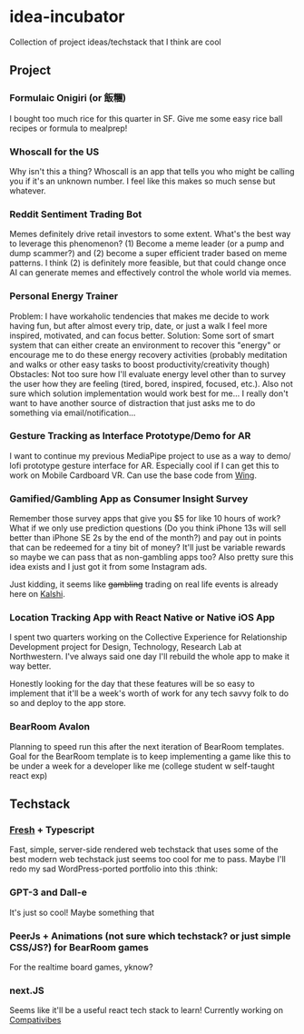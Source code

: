# idea-incubator
Collection of project ideas/techstack that I think are cool

## Project

### Formulaic Onigiri (or 飯糰)
I bought too much rice for this quarter in SF. Give me some easy rice ball recipes or formula to mealprep!

### Whoscall for the US
Why isn't this a thing? Whoscall is an app that tells you who might be calling you if it's an unknown number. I feel like this makes so much sense but whatever.

### Reddit Sentiment Trading Bot
Memes definitely drive retail investors to some extent. What's the best way to leverage this phenomenon? (1) Become a meme leader (or a pump and dump scammer?) and (2) become a super efficient trader based on meme patterns. I think (2) is definitely more feasible, but that could change once AI can generate memes and effectively control the whole world via memes. 

### Personal Energy Trainer
Problem: I have workaholic tendencies that makes me decide to work having fun, but after almost every trip, date, or just a walk I feel more inspired, motivated, and can focus better.
Solution: Some sort of smart system that can either create an environment to recover this "energy" or encourage me to do these energy recovery activities (probably meditation and walks or other easy tasks to boost productivity/creativity though)
Obstacles: Not too sure how I'll evaluate energy level other than to survey the user how they are feeling (tired, bored, inspired, focused, etc.). Also not sure which solution implementation would work best for me... I really don't want to have another source of distraction that just asks me to do something via email/notification...

### Gesture Tracking as Interface Prototype/Demo for AR

I want to continue my previous MediaPipe project to use as a way to demo/ lofi prototype gesture interface for AR. Especially cool if I can get this to work on Mobile Cardboard VR.
Can use the base code from [Wing](https://github.com/yvanchu/wing).

### Gamified/Gambling App as Consumer Insight Survey

Remember those survey apps that give you $5 for like 10 hours of work? What if we only use prediction questions (Do you think iPhone 13s will sell better than iPhone SE 2s by the end of the month?) and pay out in points that can be redeemed for a tiny bit of money? It'll just be variable rewards so maybe we can pass that as non-gambling apps too? Also pretty sure this idea exists and I just got it from some Instagram ads.

Just kidding, it seems like ~~gambling~~ trading on real life events is already here on [Kalshi](https://kalshi.com).

### Location Tracking App with React Native or Native iOS App
I spent two quarters working on the Collective Experience for Relationship Development project for Design, Technology, Research Lab at Northwestern. I've always said one day I'll rebuild the whole app to make it way better. 

Honestly looking for the day that these features will be so easy to implement that it'll be a week's worth of work for any tech savvy folk to do so and deploy to the app store.

### BearRoom Avalon
Planning to speed run this after the next iteration of BearRoom templates. Goal for the BearRoom template is to keep implementing a game like this to be under a week for a developer like me (college student w self-taught react exp)

## Techstack 

### [Fresh](https://fresh.deno.dev) + Typescript
Fast, simple, server-side rendered web techstack that uses some of the best modern web techstack just seems too cool for me to pass. Maybe I'll redo my sad WordPress-ported portfolio into this :think:

### GPT-3 and Dall-e
It's just so cool! Maybe something that

### PeerJs + Animations (not sure which techstack? or just simple CSS/JS?) for BearRoom games
For the realtime board games, yknow?

### next.JS
Seems like it'll be a useful react tech stack to learn! Currently working on [Compativibes](https://github.com/joelyoshiya/compativibes)
